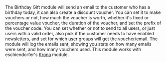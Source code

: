 The Birthday Gift module will send an email to the customer who has a birthday today, it can also create a discount voucher.  You can set it to make vouchers or not, how much the voucher is worth, whether it's fixed or percentage value voucher, the duration of the voucher, and set the prefix of the voucher code.  You can set whether or not to send to all users, or just users with a valid order, also pick if the customer needs to have enabled newsletters, and set for which user groups will get the voucher/email.  The module will log the emails sent, showing you stats on how many emails were sent, and how many vouchers used.  This module works with eschiendorfer's [Krona](https://github.com/eschiendorfer/genzo_krona) module.
